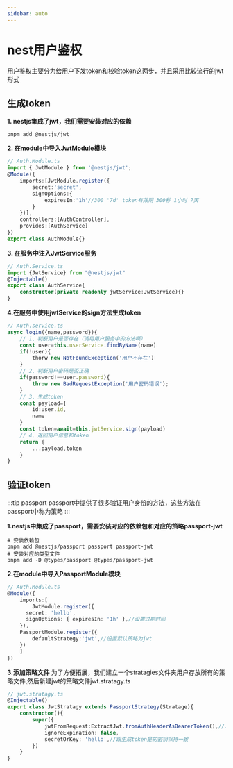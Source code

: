 ```yaml
---
sidebar: auto
---
```


# nest用户鉴权
用户鉴权主要分为给用户下发token和校验token这两步，并且采用比较流行的jwt形式

## 生成token
**1. nestjs集成了jwt，我们需要安装对应的依赖**
```
pnpm add @nestjs/jwt
```
**2. 在module中导入JwtModule模块**
```ts
// Auth.Module.ts
import { JwtModule } from '@nestjs/jwt';
@Module({
    imports:[JwtModule.register({
        secret:'secret',
        signOptions:{
            expiresIn:'1h'//300 '7d' token有效期 300秒 1小时 7天
        }
    })],
    controllers:[AuthController],
    provides:[AuthService]
})
export class AuthModule{}
```
**3. 在服务中注入JwtService服务**
```ts
// Auth.Service.ts
import {JwtService} from "@nestjs/jwt"
@Injectable()
export class AuthService{
    constructor(private readonly jwtService:JwtService){}
}
```

**4.在服务中使用jwtService的sign方法生成token**
```ts
// Auth.service.ts
async login({name,password}){
    // 1、判断用户是否存在（调用用户服务中的方法啊）
    const user=this.userService.findByName(name)
    if(!user){
        thorw new NotFoundException('用户不存在')
    }
    // 2、判断用户密码是否正确
    if(password!==user.password){
        throw new BadRequestException('用户密码错误');
    }
    // 3、生成token
    const payload={
        id:user.id,
        name
    }
    const token=await=this.jwtService.sign(payload)
    // 4、返回用户信息和token
    return {
        ...payload,token
    }
}
```

## 验证token

:::tip passport
passport中提供了很多验证用户身份的方法，这些方法在passport中称为策略
:::

**1.nestjs中集成了passport，需要安装对应的依赖包和对应的策略passport-jwt**
```shell
# 安装依赖包
pnpm add @nestjs/passport passport passport-jwt
# 安装对应的类型文件
pnpm add -D @types/passport @types/passport-jwt
```
**2.在module中导入PassportModule模块**
```ts
// Auth.Module.ts
@Module({
    imports:[
        JwtModule.register({
      secret: 'hello',
      signOptions: { expiresIn: '1h' },//设置过期时间
    }),
    PassportModule.register({
        defaultStrategy:'jwt',//设置默认策略为jwt
    })
    ]
})
```
**3.添加策略文件**
为了方便拓展，我们建立一个stratagies文件夹用户存放所有的策略文件,然后新建jwt的策略文件jwt.stratagy.ts
```ts
// jwt.stratagy.ts
@Injectable()
export class JwtStratagy extends PassportStrategy(Stratage){
    constructor(){
        super({
            jwtFromRequest:ExtractJwt.fromAuthHeaderAsBearerToken(),//从Header中获取BearerToken
            ignoreExpiration: false,
            secretOrKey: 'hello',//跟生成token是的密钥保持一致
        })
    }
}
```
